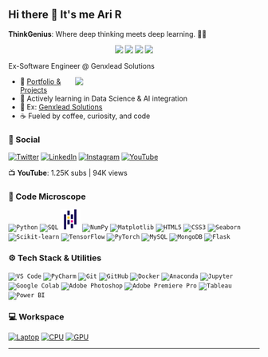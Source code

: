 ## Hi there 👋 It's me Ari R
**ThinkGenius**: Where deep thinking meets deep learning. 🤖🧠

<p align="center">
  <img src="https://img.shields.io/badge/Machine_Learning-%E2%9C%94-4BC51D?style=for-the-badge"/>
  <img src="https://img.shields.io/badge/Deep_Learning-%E2%9C%94-0A66C2?style=for-the-badge"/>
  <img src="https://img.shields.io/badge/Data_Science-%E2%9C%94-F7DF1E?style=for-the-badge&logoColor=000"/>
  <img src="https://img.shields.io/badge/Artificial Intelligence-%E2%9C%94-FF6D00?style=for-the-badge"/>
</p>

Ex-Software Engineer @ Genxlead Solutions

<img align="right" width="370" src="https://i.pinimg.com/originals/47/f0/34/47f0342cec72b800463bf003eac1257e.gif">

- 🔭 [Portfolio & Projects](https://your-portfolio-url.com)
- 🌱 Actively learning in Data Science & AI integration
- 💼 Ex: [Genxlead Solutions](https://www.genxlead.com/)
- ☕ Fueled by coffee, curiosity, and code

### 🚀 Social
[![Twitter](https://img.shields.io/badge/X-000000?style=for-the-badge&logo=x&logoColor=white)](https://x.com/ari_r_1)
[![LinkedIn](https://img.shields.io/badge/LinkedIn-0A66C2?style=for-the-badge&logo=linkedin&logoColor=white)](https://www.linkedin.com/in/r-ari/)
[![Instagram](https://img.shields.io/badge/Instagram-E4405F?style=for-the-badge&logo=instagram&logoColor=white)](https://www.instagram.com/arisanalytics/)
[![YouTube](https://img.shields.io/badge/YouTube-FF0000?style=for-the-badge&logo=youtube&logoColor=white)](https://www.youtube.com/@arisanalytics)
  
📺 **YouTube**: 1.25K subs | 94K views

### 🔬 Code Microscope
<code><img src="https://img.icons8.com/color/48/000000/python.png" width="40" title="Python"/></code>
<code><img src="https://img.icons8.com/color/48/000000/sql.png" width="40" title="SQL"/></code>
<code><img src="https://github.com/devicons/devicon/blob/master/icons/pandas/pandas-original.svg" width="40" title="Pandas"/></code>
<code><img src="https://img.icons8.com/color/48/000000/numpy.png" width="40" title="NumPy"/></code>
<code><img src="https://matplotlib.org/_static/logo2_compressed.svg" width="70" title="Matplotlib"/></code>
<code><img src="https://img.icons8.com/color/48/000000/html-5.png" width="40" title="HTML5"/></code>
<code><img src="https://img.icons8.com/color/48/000000/css3.png" width="40" title="CSS3"/></code>
<code><img src="https://seaborn.pydata.org/_static/logo-wide-lightbg.svg" width="60" title="Seaborn"/></code>
<code><img src="https://upload.wikimedia.org/wikipedia/commons/0/05/Scikit_learn_logo_small.svg" width="60" title="Scikit-learn"/></code>
<code><img src="https://img.icons8.com/color/48/000000/tensorflow.png" width="40" title="TensorFlow"/></code>
<code><img src="https://pytorch.org/assets/images/pytorch-logo.png" width="40" title="PyTorch"/></code>
<code><img src="https://img.icons8.com/color/48/000000/mysql-logo.png" width="40" title="MySQL"/></code>
<code><img src="https://img.icons8.com/color/48/000000/mongodb.png" width="40" title="MongoDB"/></code>
<code><img src="https://img.icons8.com/color/48/000000/flask.png" width="50" title="Flask"/></code>

### ⚙️ Tech Stack & Utilities
<code><img src="https://img.icons8.com/color/48/000000/visual-studio-code-2019.png" width="40" title="VS Code"/></code>
<code><img src="https://img.icons8.com/color/48/000000/pycharm.png" width="40" title="PyCharm"/></code>
<code><img src="https://img.icons8.com/color/48/000000/git.png" width="40" title="Git"/></code>
<code><img src="https://img.icons8.com/fluency/48/github.png" width="40" title="GitHub"/></code>
<code><img src="https://img.icons8.com/color/48/000000/docker.png" width="40" title="Docker"/></code>
<code><img src="https://img.icons8.com/dusk/64/000000/anaconda.png" width="40" title="Anaconda"/></code>
<code><img src="https://upload.wikimedia.org/wikipedia/commons/3/38/Jupyter_logo.svg" width="40" title="Jupyter"/></code>
<code><img src="https://colab.research.google.com/img/colab_favicon_256px.png" width="40" title="Google Colab"/></code>
<code><img src="https://img.icons8.com/doodle/48/000000/adobe-photoshop.png" width="40" title="Adobe Photoshop"/></code>
<code><img src="https://img.icons8.com/color/48/000000/adobe-premiere-pro.png" width="40" title="Adobe Premiere Pro"/></code>
<code><img src="https://img.icons8.com/color/48/000000/tableau-software.png" width="40" title="Tableau"/></code>
<code><img src="https://upload.wikimedia.org/wikipedia/commons/c/cf/New_Power_BI_Logo.svg" width="40" title="Power BI"/></code>

### 💻 Workspace
[![Laptop](https://img.shields.io/badge/Lenovo-Ideapad_Gaming_3-0B3D91?style=for-the-badge&logo=lenovo&logoColor=white)]()
[![CPU](https://img.shields.io/badge/AMD-Ryzen_7_6800H-ED1C24?style=for-the-badge&logo=amd&logoColor=white)]()
[![GPU](https://img.shields.io/badge/NVIDIA-RTX_3060-76B900?style=for-the-badge&logo=nvidia&logoColor=white)]()

---
